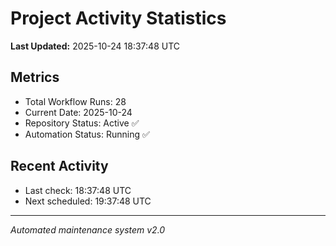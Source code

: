 # Project Activity Statistics

**Last Updated:** 2025-10-24 18:37:48 UTC

## Metrics
- Total Workflow Runs: 28
- Current Date: 2025-10-24
- Repository Status: Active ✅
- Automation Status: Running ✅

## Recent Activity
- Last check: 18:37:48 UTC
- Next scheduled: 19:37:48 UTC

---
*Automated maintenance system v2.0*
